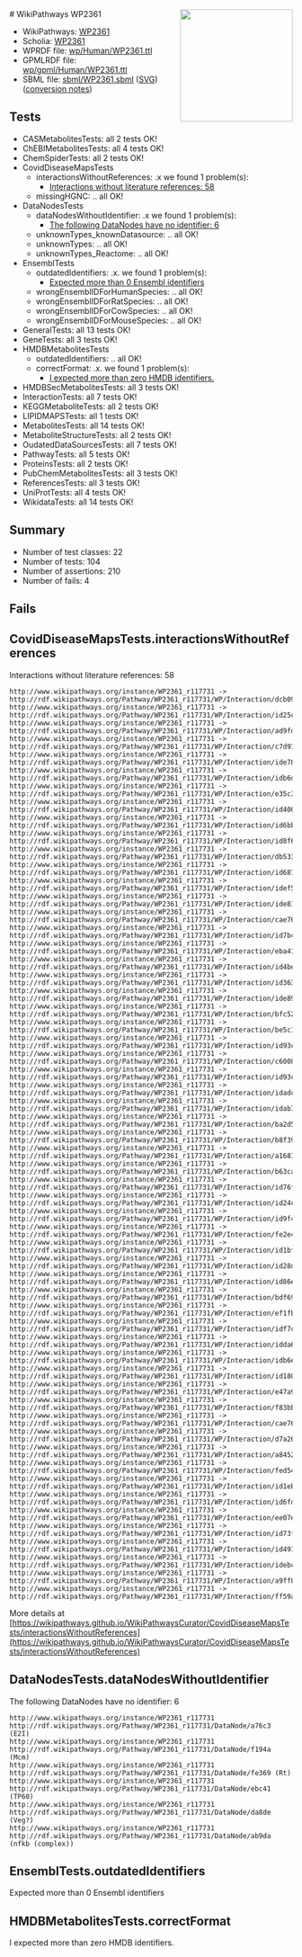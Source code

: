 <img style="float: right; width: 200px" src="../logo.png" />
# WikiPathways WP2361

* WikiPathways: [WP2361](https://identifiers.org/wikipathways:WP2361)
* Scholia: [WP2361](https://scholia.toolforge.org/wikipathways/WP2361)
* WPRDF file: [wp/Human/WP2361.ttl](../wp/Human/WP2361.ttl)
* GPMLRDF file: [wp/gpml/Human/WP2361.ttl](../wp/gpml/Human/WP2361.ttl)
* SBML file: [sbml/WP2361.sbml](../sbml/WP2361.sbml) ([SVG](../sbml/WP2361.svg)) ([conversion notes](../sbml/WP2361.txt))

## Tests
* CASMetabolitesTests: all 2 tests OK!
* ChEBIMetabolitesTests: all 4 tests OK!
* ChemSpiderTests: all 2 tests OK!
* CovidDiseaseMapsTests
    * interactionsWithoutReferences: .x we found 1 problem(s):
        * [Interactions without literature references: 58](#9701cd65)
    * missingHGNC: .. all OK!
* DataNodesTests
    * dataNodesWithoutIdentifier: .x we found 1 problem(s):
        * [The following DataNodes have no identifier: 6](#d2d32fa5)
    * unknownTypes_knownDatasource: .. all OK!
    * unknownTypes: .. all OK!
    * unknownTypes_Reactome: .. all OK!
* EnsemblTests
    * outdatedIdentifiers: .x. we found 1 problem(s):
        * [Expected more than 0 Ensembl identifiers](#f44398b7)
    * wrongEnsemblIDForHumanSpecies: .. all OK!
    * wrongEnsemblIDForRatSpecies: .. all OK!
    * wrongEnsemblIDForCowSpecies: .. all OK!
    * wrongEnsemblIDForMouseSpecies: .. all OK!
* GeneralTests: all 13 tests OK!
* GeneTests: all 3 tests OK!
* HMDBMetabolitesTests
    * outdatedIdentifiers: .. all OK!
    * correctFormat: .x. we found 1 problem(s):
        * [I expected more than zero HMDB identifiers.](#ad154c1e)
* HMDBSecMetabolitesTests: all 3 tests OK!
* InteractionTests: all 7 tests OK!
* KEGGMetaboliteTests: all 2 tests OK!
* LIPIDMAPSTests: all 1 tests OK!
* MetabolitesTests: all 14 tests OK!
* MetaboliteStructureTests: all 2 tests OK!
* OudatedDataSourcesTests: all 7 tests OK!
* PathwayTests: all 5 tests OK!
* ProteinsTests: all 2 tests OK!
* PubChemMetabolitesTests: all 3 tests OK!
* ReferencesTests: all 3 tests OK!
* UniProtTests: all 4 tests OK!
* WikidataTests: all 14 tests OK!


## Summary

* Number of test classes: 22
* Number of tests: 104
* Number of assertions: 210
* Number of fails: 4

## Fails

<a name="9701cd65" />

## CovidDiseaseMapsTests.interactionsWithoutReferences

Interactions without literature references: 58
```
http://www.wikipathways.org/instance/WP2361_r117731 -> http://rdf.wikipathways.org/Pathway/WP2361_r117731/WP/Interaction/dcb09
http://www.wikipathways.org/instance/WP2361_r117731 -> http://rdf.wikipathways.org/Pathway/WP2361_r117731/WP/Interaction/id25c3f12d
http://www.wikipathways.org/instance/WP2361_r117731 -> http://rdf.wikipathways.org/Pathway/WP2361_r117731/WP/Interaction/ad9fd
http://www.wikipathways.org/instance/WP2361_r117731 -> http://rdf.wikipathways.org/Pathway/WP2361_r117731/WP/Interaction/c7d97
http://www.wikipathways.org/instance/WP2361_r117731 -> http://rdf.wikipathways.org/Pathway/WP2361_r117731/WP/Interaction/ide783c587
http://www.wikipathways.org/instance/WP2361_r117731 -> http://rdf.wikipathways.org/Pathway/WP2361_r117731/WP/Interaction/idb6d16358
http://www.wikipathways.org/instance/WP2361_r117731 -> http://rdf.wikipathways.org/Pathway/WP2361_r117731/WP/Interaction/e35c3
http://www.wikipathways.org/instance/WP2361_r117731 -> http://rdf.wikipathways.org/Pathway/WP2361_r117731/WP/Interaction/id400c89c1
http://www.wikipathways.org/instance/WP2361_r117731 -> http://rdf.wikipathways.org/Pathway/WP2361_r117731/WP/Interaction/id6bbafcd2
http://www.wikipathways.org/instance/WP2361_r117731 -> http://rdf.wikipathways.org/Pathway/WP2361_r117731/WP/Interaction/id8f636d5d
http://www.wikipathways.org/instance/WP2361_r117731 -> http://rdf.wikipathways.org/Pathway/WP2361_r117731/WP/Interaction/db533
http://www.wikipathways.org/instance/WP2361_r117731 -> http://rdf.wikipathways.org/Pathway/WP2361_r117731/WP/Interaction/id6879b9e2
http://www.wikipathways.org/instance/WP2361_r117731 -> http://rdf.wikipathways.org/Pathway/WP2361_r117731/WP/Interaction/idef575ab
http://www.wikipathways.org/instance/WP2361_r117731 -> http://rdf.wikipathways.org/Pathway/WP2361_r117731/WP/Interaction/ide81c1e56
http://www.wikipathways.org/instance/WP2361_r117731 -> http://rdf.wikipathways.org/Pathway/WP2361_r117731/WP/Interaction/cae76_1
http://www.wikipathways.org/instance/WP2361_r117731 -> http://rdf.wikipathways.org/Pathway/WP2361_r117731/WP/Interaction/id7b433002
http://www.wikipathways.org/instance/WP2361_r117731 -> http://rdf.wikipathways.org/Pathway/WP2361_r117731/WP/Interaction/eba41
http://www.wikipathways.org/instance/WP2361_r117731 -> http://rdf.wikipathways.org/Pathway/WP2361_r117731/WP/Interaction/id4be54077
http://www.wikipathways.org/instance/WP2361_r117731 -> http://rdf.wikipathways.org/Pathway/WP2361_r117731/WP/Interaction/id36337f78
http://www.wikipathways.org/instance/WP2361_r117731 -> http://rdf.wikipathways.org/Pathway/WP2361_r117731/WP/Interaction/ide895f33f
http://www.wikipathways.org/instance/WP2361_r117731 -> http://rdf.wikipathways.org/Pathway/WP2361_r117731/WP/Interaction/bfc52
http://www.wikipathways.org/instance/WP2361_r117731 -> http://rdf.wikipathways.org/Pathway/WP2361_r117731/WP/Interaction/be5c1
http://www.wikipathways.org/instance/WP2361_r117731 -> http://rdf.wikipathways.org/Pathway/WP2361_r117731/WP/Interaction/id93cafcc2_2
http://www.wikipathways.org/instance/WP2361_r117731 -> http://rdf.wikipathways.org/Pathway/WP2361_r117731/WP/Interaction/c6008
http://www.wikipathways.org/instance/WP2361_r117731 -> http://rdf.wikipathways.org/Pathway/WP2361_r117731/WP/Interaction/id93cafcc2_1
http://www.wikipathways.org/instance/WP2361_r117731 -> http://rdf.wikipathways.org/Pathway/WP2361_r117731/WP/Interaction/idadc6037
http://www.wikipathways.org/instance/WP2361_r117731 -> http://rdf.wikipathways.org/Pathway/WP2361_r117731/WP/Interaction/idab7c5378
http://www.wikipathways.org/instance/WP2361_r117731 -> http://rdf.wikipathways.org/Pathway/WP2361_r117731/WP/Interaction/ba2d5
http://www.wikipathways.org/instance/WP2361_r117731 -> http://rdf.wikipathways.org/Pathway/WP2361_r117731/WP/Interaction/b8f39
http://www.wikipathways.org/instance/WP2361_r117731 -> http://rdf.wikipathways.org/Pathway/WP2361_r117731/WP/Interaction/a1681
http://www.wikipathways.org/instance/WP2361_r117731 -> http://rdf.wikipathways.org/Pathway/WP2361_r117731/WP/Interaction/b63ca
http://www.wikipathways.org/instance/WP2361_r117731 -> http://rdf.wikipathways.org/Pathway/WP2361_r117731/WP/Interaction/id76f59301
http://www.wikipathways.org/instance/WP2361_r117731 -> http://rdf.wikipathways.org/Pathway/WP2361_r117731/WP/Interaction/id24c8924a
http://www.wikipathways.org/instance/WP2361_r117731 -> http://rdf.wikipathways.org/Pathway/WP2361_r117731/WP/Interaction/id9f48873f
http://www.wikipathways.org/instance/WP2361_r117731 -> http://rdf.wikipathways.org/Pathway/WP2361_r117731/WP/Interaction/fe2e4
http://www.wikipathways.org/instance/WP2361_r117731 -> http://rdf.wikipathways.org/Pathway/WP2361_r117731/WP/Interaction/id1bfcea01
http://www.wikipathways.org/instance/WP2361_r117731 -> http://rdf.wikipathways.org/Pathway/WP2361_r117731/WP/Interaction/id28dede31
http://www.wikipathways.org/instance/WP2361_r117731 -> http://rdf.wikipathways.org/Pathway/WP2361_r117731/WP/Interaction/id86e4ae3
http://www.wikipathways.org/instance/WP2361_r117731 -> http://rdf.wikipathways.org/Pathway/WP2361_r117731/WP/Interaction/bdf69
http://www.wikipathways.org/instance/WP2361_r117731 -> http://rdf.wikipathways.org/Pathway/WP2361_r117731/WP/Interaction/ef1fb
http://www.wikipathways.org/instance/WP2361_r117731 -> http://rdf.wikipathways.org/Pathway/WP2361_r117731/WP/Interaction/idf7cf1c82
http://www.wikipathways.org/instance/WP2361_r117731 -> http://rdf.wikipathways.org/Pathway/WP2361_r117731/WP/Interaction/idda64ff19
http://www.wikipathways.org/instance/WP2361_r117731 -> http://rdf.wikipathways.org/Pathway/WP2361_r117731/WP/Interaction/idb6e98be6
http://www.wikipathways.org/instance/WP2361_r117731 -> http://rdf.wikipathways.org/Pathway/WP2361_r117731/WP/Interaction/id180d0e4a
http://www.wikipathways.org/instance/WP2361_r117731 -> http://rdf.wikipathways.org/Pathway/WP2361_r117731/WP/Interaction/e47a9
http://www.wikipathways.org/instance/WP2361_r117731 -> http://rdf.wikipathways.org/Pathway/WP2361_r117731/WP/Interaction/f83bb
http://www.wikipathways.org/instance/WP2361_r117731 -> http://rdf.wikipathways.org/Pathway/WP2361_r117731/WP/Interaction/cae76_2
http://www.wikipathways.org/instance/WP2361_r117731 -> http://rdf.wikipathways.org/Pathway/WP2361_r117731/WP/Interaction/d7a26
http://www.wikipathways.org/instance/WP2361_r117731 -> http://rdf.wikipathways.org/Pathway/WP2361_r117731/WP/Interaction/a8452
http://www.wikipathways.org/instance/WP2361_r117731 -> http://rdf.wikipathways.org/Pathway/WP2361_r117731/WP/Interaction/fed54
http://www.wikipathways.org/instance/WP2361_r117731 -> http://rdf.wikipathways.org/Pathway/WP2361_r117731/WP/Interaction/id1ebb27f6
http://www.wikipathways.org/instance/WP2361_r117731 -> http://rdf.wikipathways.org/Pathway/WP2361_r117731/WP/Interaction/id6fdc9b2d
http://www.wikipathways.org/instance/WP2361_r117731 -> http://rdf.wikipathways.org/Pathway/WP2361_r117731/WP/Interaction/ee07e
http://www.wikipathways.org/instance/WP2361_r117731 -> http://rdf.wikipathways.org/Pathway/WP2361_r117731/WP/Interaction/id73fb7310
http://www.wikipathways.org/instance/WP2361_r117731 -> http://rdf.wikipathways.org/Pathway/WP2361_r117731/WP/Interaction/id491a24c5
http://www.wikipathways.org/instance/WP2361_r117731 -> http://rdf.wikipathways.org/Pathway/WP2361_r117731/WP/Interaction/idebc9ea15
http://www.wikipathways.org/instance/WP2361_r117731 -> http://rdf.wikipathways.org/Pathway/WP2361_r117731/WP/Interaction/a9ff8
http://www.wikipathways.org/instance/WP2361_r117731 -> http://rdf.wikipathways.org/Pathway/WP2361_r117731/WP/Interaction/ff59a
```

More details at [https://wikipathways.github.io/WikiPathwaysCurator/CovidDiseaseMapsTests/interactionsWithoutReferences](https://wikipathways.github.io/WikiPathwaysCurator/CovidDiseaseMapsTests/interactionsWithoutReferences)

<a name="d2d32fa5" />

## DataNodesTests.dataNodesWithoutIdentifier

The following DataNodes have no identifier: 6
```
http://www.wikipathways.org/instance/WP2361_r117731 http://rdf.wikipathways.org/Pathway/WP2361_r117731/DataNode/a76c3 (E2I)
http://www.wikipathways.org/instance/WP2361_r117731 http://rdf.wikipathways.org/Pathway/WP2361_r117731/DataNode/f194a (Mcm)
http://www.wikipathways.org/instance/WP2361_r117731 http://rdf.wikipathways.org/Pathway/WP2361_r117731/DataNode/fe369 (Rt)
http://www.wikipathways.org/instance/WP2361_r117731 http://rdf.wikipathways.org/Pathway/WP2361_r117731/DataNode/ebc41 (TP60)
http://www.wikipathways.org/instance/WP2361_r117731 http://rdf.wikipathways.org/Pathway/WP2361_r117731/DataNode/da8de (Veg?)
http://www.wikipathways.org/instance/WP2361_r117731 http://rdf.wikipathways.org/Pathway/WP2361_r117731/DataNode/ab9da (nfkb (complex))
```

<a name="f44398b7" />

## EnsemblTests.outdatedIdentifiers

Expected more than 0 Ensembl identifiers
<a name="ad154c1e" />

## HMDBMetabolitesTests.correctFormat

I expected more than zero HMDB identifiers.
